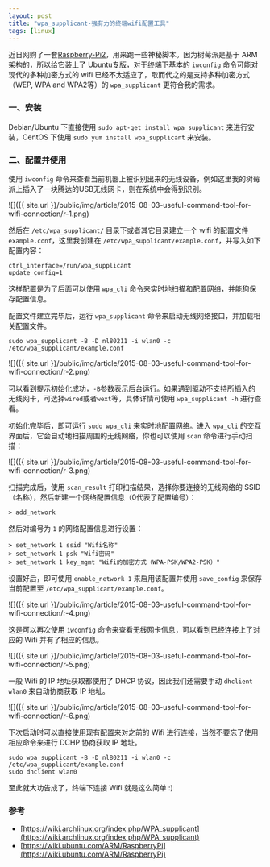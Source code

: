 ```yaml
---
layout: post
title: "wpa_supplicant-强有力的终端wifi配置工具"
tags: [linux]
---
```



近日网购了一套[Raspberry-Pi2](https://www.raspberrypi.org/blog/raspberry-pi-2-on-sale/)，用来跑一些神秘脚本。因为树莓派是基于 ARM 架构的，所以给它装上了 [Ubuntu专版](https://wiki.ubuntu.com/ARM/RaspberryPi)，对于终端下基本的 `iwconfig` 命令可能对现代的多种加密方式的 wifi 已经不太适应了，取而代之的是支持多种加密方式（WEP, WPA and WPA2等）的 `wpa_supplicant` 更符合我的需求。

### 一、安装

Debian/Ubuntu 下直接使用 `sudo apt-get install wpa_supplicant` 来进行安装，CentOS 下使用 `sudo yum install wpa_supplicant` 来安装。

### 二、配置并使用

使用 `iwconfig` 命令来查看当前机器上被识别出来的无线设备，例如这里我的树莓派上插入了一块腾达的USB无线网卡，则在系统中会得到识别。

![]({{ site.url }}/public/img/article/2015-08-03-useful-command-tool-for-wifi-connection/r-1.png)

然后在 `/etc/wpa_supplicant/` 目录下或者其它目录建立一个 wifi 的配置文件 `example.conf`，这里我创建在 `/etc/wpa_supplicant/example.conf`，并写入如下配置内容：

	ctrl_interface=/run/wpa_supplicant
	update_config=1

这样配置是为了后面可以使用 `wpa_cli` 命令来实时地扫描和配置网络，并能狗保存配置信息。

配置文件建立完毕后，运行 `wpa_supplicant` 命令来启动无线网络接口，并加载相关配置文件。

	sudo wpa_supplicant -B -D nl80211 -i wlan0 -c /etc/wpa_supplicant/example.conf
	
![]({{ site.url }}/public/img/article/2015-08-03-useful-command-tool-for-wifi-connection/r-2.png)

可以看到提示初始化成功，`-B`参数表示后台运行。如果遇到驱动不支持所插入的无线网卡，可选择`wired`或者`wext`等，具体详情可使用 `wpa_supplicant -h` 进行查看。

初始化完毕后，即可运行 `sudo wpa_cli` 来实时地配置网络。进入 `wpa_cli` 的交互界面后，它会自动地扫描周围的无线网络，你也可以使用 `scan` 命令进行手动扫描：

![]({{ site.url }}/public/img/article/2015-08-03-useful-command-tool-for-wifi-connection/r-3.png)

扫描完成后，使用 `scan_result` 打印扫描结果，选择你要连接的无线网络的 SSID（名称），然后新建一个网络配置信息（0代表了配置编号）：

	> add_network
	
然后对编号为 `1` 的网络配置信息进行设置：

	> set_network 1 ssid "Wifi名称"
	> set_network 1 psk "Wifi密码"
	> set_network 1 key_mgmt "Wifi的加密方式（WPA-PSK/WPA2-PSK）"

设置好后，即可使用 `enable_network 1` 来启用该配置并使用 `save_config` 来保存当前配置至 `/etc/wpa_supplicant/example.conf`。

![]({{ site.url }}/public/img/article/2015-08-03-useful-command-tool-for-wifi-connection/r-4.png)

这是可以再次使用 `iwconfig` 命令来查看无线网卡信息，可以看到已经连接上了对应的 Wifi 并有了相应的信息。

![]({{ site.url }}/public/img/article/2015-08-03-useful-command-tool-for-wifi-connection/r-5.png)

一般 Wifi 的 IP 地址获取都使用了 DHCP 协议，因此我们还需要手动 `dhclient wlan0` 来自动协商获取 IP 地址。

![]({{ site.url }}/public/img/article/2015-08-03-useful-command-tool-for-wifi-connection/r-6.png)

下次启动时可以直接使用现有配置来对之前的 Wifi 进行连接，当然不要忘了使用相应命令来进行 DCHP 协商获取 IP 地址。

	sudo wpa_supplicant -B -D nl80211 -i wlan0 -c /etc/wpa_supplicant/example.conf
	sudo dhclient wlan0
	
至此就大功告成了，终端下连接 Wifi 就是这么简单 :)

### 参考

* [https://wiki.archlinux.org/index.php/WPA_supplicant](https://wiki.archlinux.org/index.php/WPA_supplicant)
* [https://wiki.ubuntu.com/ARM/RaspberryPi](https://wiki.ubuntu.com/ARM/RaspberryPi)
